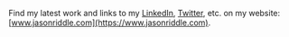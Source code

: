 Find my latest work and links to my [LinkedIn](https://www.linkedin.com/in/IAmJasonRiddle), [Twitter](https://twitter.com/IAmJasonRiddle), etc. on my website: [www.jasonriddle.com](https://www.jasonriddle.com).
